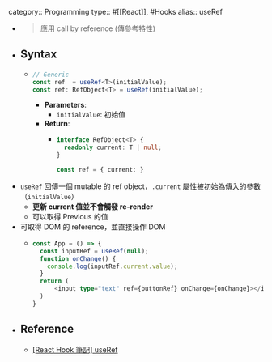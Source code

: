 category:: Programming
type:: #[[React]], #Hooks
alias:: useRef

- > 應用 call by reference (傳參考特性)
- ## Syntax
	- ```ts
	  // Generic
	  const ref  = useRef<T>(initialValue);
	  const ref: RefObject<T> = useRef(initialValue);
	  ```
		- **Parameters**:
			- `initialValue`: 初始值
		- **Return**:
			- ```ts
			  interface RefObject<T> {
			    readonly current: T | null;
			  }
			  
			  const ref = { current: }
			  ```
- `useRef` 回傳一個 mutable 的 ref object，`.current` 屬性被初始為傳入的參數（`initialValue`）
	- **更新 current 值並不會觸發 re-render**
	- 可以取得 Previous 的值
- 可取得 DOM 的 reference，並直接操作 DOM
	- ```typescript
	  const App = () => {
	    const inputRef = useRef(null);
	    function onChange() {
	      console.log(inputRef.current.value);
	    }
	    return (
	    	<input type="text" ref={buttonRef} onChange={onChange}></input>
	    )
	  }
	  ```
- ## Reference
	- [[React Hook 筆記] useRef](https://medium.com/hannah-lin/react-hook-%E7%AD%86%E8%A8%98-useref-c628cbf0d7fb)